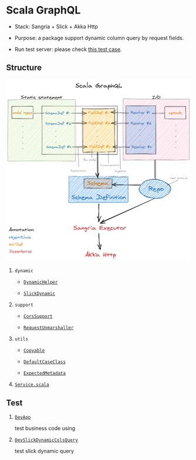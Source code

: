 # Scala GraphQL

- Stack: Sangria + Slick + Akka Http

- Purpose: a package support dynamic column query by request fields.

- Run test server: please check [this test case](src/test/scala/DevApp.scala).


## Structure

![img](./scala-graphql.png)

1. `dynamic`

    - [`DynamicHelper`](src/main/scala/com/github/jacobbishopxy/scalaGraphql/dynamic/DynamicHelper.scala)
    
    - [`SlickDynamic`](src/main/scala/com/github/jacobbishopxy/scalaGraphql/dynamic/SlickDynamic.scala)

2. `support`

    - [`CorsSupport`](src/main/scala/com/github/jacobbishopxy/scalaGraphql/support/CorsSupport.scala)
    
    - [`RequestUnmarshaller`](src/main/scala/com/github/jacobbishopxy/scalaGraphql/support/RequestUnmarshaller.scala)

3. `utils`

    - [`Copyable`](src/main/scala/com/github/jacobbishopxy/scalaGraphql/utils/Copyable.scala)
    
    - [`DefaultCaseClass`](src/main/scala/com/github/jacobbishopxy/scalaGraphql/utils/DefaultCaseClass.scala)
    
    - [`ExpectedMetadata`](src/main/scala/com/github/jacobbishopxy/scalaGraphql/utils/ExpectedMetadata.scala)

4. [`Service.scala`](src/main/scala/com/github/jacobbishopxy/scalaGraphql/Service.scala)



## Test

1. [`DevApp`](src/test/scala/DevApp.scala)

    test business code using 

2. [`DevSlickDynamicColsQuery`](src/test/scala/DevSlickDynamicColsQuery.scala)

    test slick dynamic query
